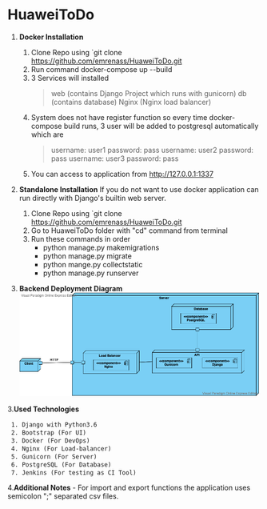 # HuaweiToDo

 1. **Docker Installation**

	 1. Clone Repo using `git clone https://github.com/emrenass/HuaweiToDo.git
	 2. Run command docker-compose up --build
	 3. 3 Services will installed 
		> web (contains Django Project which runs with gunicorn)
		> db (contains database)
		> Nginx (Nginx load balancer)
	 4. System does not have register function so every time docker-compose build runs, 3 user will be added to postgresql automatically which are
		> username: user1 password: pass
		> username: user2 password: pass
		> username: user3 password: pass
	 5. You can access to application from http://127.0.0.1:1337
 
 2. **Standalone Installation**
	 If you do not want to use docker application can run directly with Django's builtin web server.
	 1. Clone Repo using `git clone https://github.com/emrenass/HuaweiToDo.git
	 2. Go to HuaweiToDo folder with "cd" command from terminal
	 3. Run these commands in order
		 - python manage.py makemigrations
		 - python manage.py migrate
		 - python mange.py collectstatic
		 - python manage.py runserver

 3. **Backend Deployment Diagram**
	 ![enter image description here](https://raw.githubusercontent.com/emrenass/HuaweiToDo/master/HuaweiToDo.png)

 3.**Used Technologies**
 
	 1. Django with Python3.6
	 2. Bootstrap (For UI)
	 3. Docker (For DevOps)
	 4. Nginx (For Load-balancer)
	 5. Gunicorn (For Server)
	 6. PostgreSQL (For Database)
	 7. Jenkins (For testing as CI Tool)
 4.**Additional Notes**
	 - For import and export functions the application uses semicolon ";" separated csv files.

 
